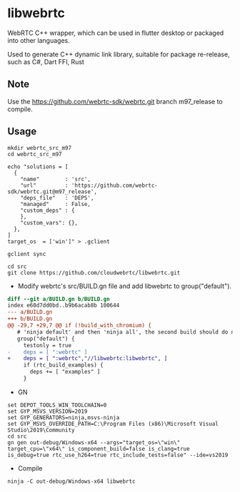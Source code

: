 # libwebrtc

WebRTC C++ wrapper, which can be used in flutter desktop or packaged into other languages.

Used to generate C++ dynamic link library, suitable for package re-release, such as C#, Dart FFI, Rust

## Note

Use the https://github.com/webrtc-sdk/webrtc.git branch m97_release to compile.

## Usage

```
mkdir webrtc_src_m97
cd webrtc_src_m97

echo "solutions = [
  {
    "name"        : 'src',
    "url"         : 'https://github.com/webrtc-sdk/webrtc.git@m97_release',
    "deps_file"   : 'DEPS',
    "managed"     : False,
    "custom_deps" : {
    },
    "custom_vars": {},
  },
]
target_os  = ['win']" > .gclient

gclient sync

cd src
git clone https://github.com/cloudwebrtc/libwebrtc.git
```

- Modify webrtc's src/BUILD.gn file and add libwebrtc to group("default").

```patch
diff --git a/BUILD.gn b/BUILD.gn
index e60d7dd0bd..b9b6acab8b 100644
--- a/BUILD.gn
+++ b/BUILD.gn
@@ -29,7 +29,7 @@ if (!build_with_chromium) {
   # 'ninja default' and then 'ninja all', the second build should do no work.
   group("default") {
     testonly = true
-    deps = [ ":webrtc" ]
+    deps = [ ":webrtc","//libwebrtc:libwebrtc", ]
     if (rtc_build_examples) {
       deps += [ "examples" ]
     }
```

- GN

```
set DEPOT_TOOLS_WIN_TOOLCHAIN=0
set GYP_MSVS_VERSION=2019
set GYP_GENERATORS=ninja,msvs-ninja
set GYP_MSVS_OVERRIDE_PATH=C:\Program Files (x86)\Microsoft Visual Studio\2019\Community
cd src
gn gen out-debug/Windows-x64 --args="target_os=\"win\" target_cpu=\"x64\" is_component_build=false is_clang=true is_debug=true rtc_use_h264=true rtc_include_tests=false" --ide=vs2019
```

- Compile

```
ninja -C out-debug/Windows-x64 libwebrtc
```
